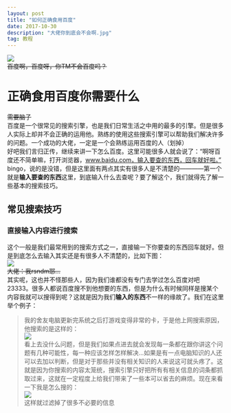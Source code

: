 ```yaml
---
layout: post
title: "如何正确食用百度" 
date: 2017-10-30 
description: "大佬你到底会不会啊.jpg"
tag: 教程
---     
```


![](http://a3.qpic.cn/psb?/V117MGIn3dBRDw/FoIUP6uNCojCSGimLu52K7hZU8yhwtDtap0vNC0ryN0!/b/dOAAAAAAAAAA&bo=ywJPAssCTwIRCT4!&rf=viewer_4)       
~~百度啊，百度呀，你TM不会百度吗？~~       


# 正确食用百度你需要什么       
~~需要脑子~~        
百度是一个很常见的搜索引擎，也是我们日常生活之中用的最多的引擎。但是很多人实际上却并不会正确的运用他。熟练的使用这些搜索引擎可以帮助我们解决许多的问题。一个成功的大佬，一定是一个会熟练运用百度的人（划掉）      
好吧我们言归正传，继续来讲一下怎么百度。这里可能很多人就会说了：“啊呀百度还不简单嘛，打开浏览器，www.baidu.com，输入要查的东西，回车就好啦。”      
bingo，说的是没错，但是这里面有两点其实有很多人是不清楚的————第一个就是**输入要查的东西**这里，到底输入什么去查呢？要了解这个，我们就得先了解一些基本的搜索技巧。     

## 常见搜索技巧       

### 直接输入内容进行搜索      
这个一般是我们最常用到的搜索方式之一，直接输一下你要查的东西回车就好。但是到底怎么去输入其实还是有很多人不清楚的，比如下图：      
![](http://a3.qpic.cn/psb?/V117MGIn3dBRDw/i.Ab.8itn.aC4*NS1QTOxtk2l66OdDD2fZ9r0qWaX*U!/m/dG4AAAAAAAAAnull&bo=LwLDAC8CwwARCT4!&rf=photolist&t=5)     
~~大佬：我rsndm耶...~~       
其实呢，这也并不怪那些人，因为我们谁都没有专门去学过怎么百度对吧23333。很多人都说百度搜不到他想要的东西，但是为什么有时候同样是搜某个内容我就可以搜得到呢？这就是因为我们**输入的东西**不一样的缘故了。我们在这里举个例子：      
>我的舍友电脑更新完系统之后打游戏变得非常的卡，于是他上网搜索原因，他搜索的是这样的：     
![](http://a3.qpic.cn/psb?/V117MGIn3dBRDw/JQDN6nv3iUk401VdYST3fBIKFJsgtA2gfzLjnb*inZU!/b/dIUBAAAAAAAA&bo=OgWAAgAAAAADB58!&rf=viewer_4)      
>看上去没什么问题，但是我们如果点进去就会发现每一条都在跟你讲这个问题有几种可能性，每一种应该怎样怎样解决...如果是有一点电脑知识的人还可以去加以判断，但是对于那些并没有相关知识的人来说这可就头疼了。这就是因为你搜索的内容太笼统，搜索引擎只好把所有有相关信息的词条都抓取过来，这就在一定程度上给我们带来了一些本可以省去的麻烦。现在来看一下我是怎么搜的：       
![](http://a3.qpic.cn/psb?/V117MGIn3dBRDw/ueNi9oB55QGTKOqTcVlKcW951MDJbEGhdioU0diJr48!/b/dOAAAAAAAAAA&bo=3gSAAgAAAAADB3o!&rf=viewer_4)      
这样就过滤掉了很多不必要的信息